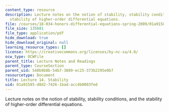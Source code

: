 ```yaml
---
content_type: resource
description: Lecture notes on the notion of stability, stability conditions, and the
  stability of higher-order differential equations.
file: /courses/18-034-honors-differential-equations-spring-2009/01a91585d8d274261badacc4b0003fed_MIT18_034s09_lec14.pdf
file_size: 135681
file_type: application/pdf
hide_download: true
hide_download_original: null
learning_resource_types: []
license: https://creativecommons.org/licenses/by-nc-sa/4.0/
ocw_type: OCWFile
parent_title: Lecture Notes and Readings
parent_type: CourseSection
parent_uid: 540b9b8b-54b7-3889-ec25-373b2295e0b7
resourcetype: Document
title: Lecture 14. Stability
uid: 01a91585-d8d2-7426-1bad-acc4b0003fed
---
```

Lecture notes on the notion of stability, stability conditions, and the stability of higher-order differential equations.